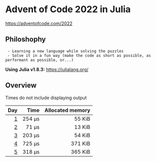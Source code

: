 # Advent of Code 2022 in Julia

<https://adventofcode.com/2022>

## Philoshophy

     - Learning a new language while solving the puzzles
     - Solve it in a fun way (make the code as short as possible, as performant as possible, or...)

**Using Julia v1.8.3:** <https://julialang.org/>

## Overview

Times do not include displaying output

 | Day | Time | Allocated memory |
 | ---: | ---: | ---: |
 | [1](https://adventofcode.com/2022/day/1) | 254 µs | 55 KiB |
 | [2](https://adventofcode.com/2022/day/2) | 71 µs | 13 KiB |
 | [3](https://adventofcode.com/2022/day/3) | 203 µs | 54 KiB |
 | [4](https://adventofcode.com/2022/day/4) | 725 µs | 371 KiB |
 | [5](https://adventofcode.com/2022/day/5) | 318 µs | 365 KiB |